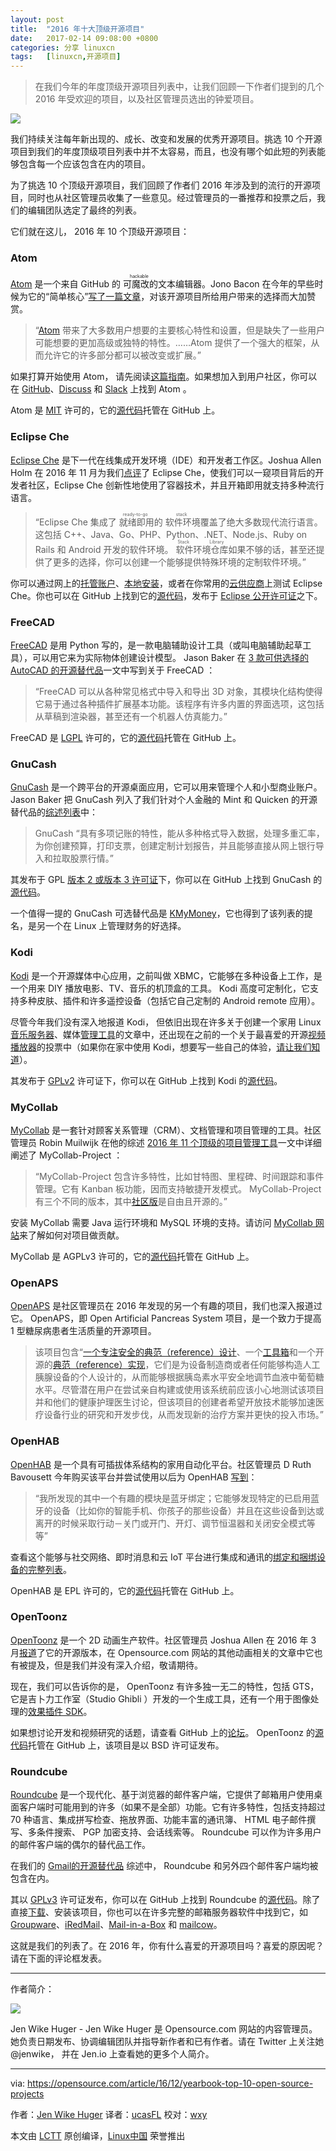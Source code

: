 ```yaml
---
layout: post
title:	"2016 年十大顶级开源项目"
date:	2017-02-14 09:08:00 +0800 
categories:	分享 linuxcn 
tags:	[linuxcn,开源项目]
---
```




> 
> 在我们今年的年度顶级开源项目列表中，让我们回顾一下作者们提到的几个 2016 年受欢迎的项目，以及社区管理员选出的钟爱项目。
> 
> 
> 


![](/Asserts/Images//attachment/album/201702/14/090743ualxgbsj3g0llhth.jpg)


我们持续关注每年新出现的、成长、改变和发展的优秀开源项目。挑选 10 个开源项目到我们的年度顶级项目列表中并不太容易，而且，也没有哪个如此短的列表能够包含每一个应该包含在内的项目。


为了挑选 10 个顶级开源项目，我们回顾了作者们 2016 年涉及到的流行的开源项目，同时也从社区管理员收集了一些意见。经过管理员的一番推荐和投票之后，我们的编辑团队选定了最终的列表。


它们就在这儿， 2016 年 10 个顶级开源项目：


### Atom


[Atom](https://atom.io/) 是一个来自 GitHub 的<ruby> 可魔改的 <rp>  （ </rp> <rt>  hackable </rt> <rp>  ） </rp></ruby>文本编辑器。Jono Bacon 在今年的早些时候为它的“简单核心”[写了一篇文章](https://opensource.com/life/16/2/culture-pluggable-open-source)，对该开源项目所给用户带来的选择而大加赞赏。



> 
> “[Atom](https://atom.io/) 带来了大多数用户想要的主要核心特性和设置，但是缺失了一些用户可能想要的更加高级或独特的特性。……Atom 提供了一个强大的框架，从而允许它的许多部分都可以被改变或扩展。”
> 
> 
> 


如果打算开始使用 Atom， 请先阅读[这篇指南](https://github.com/atom/atom/blob/master/CONTRIBUTING.md)。如果想加入到用户社区，你可以在 [GitHub](https://github.com/atom/atom)、[Discuss](http://discuss.atom.io/) 和 [Slack](http://atom-slack.herokuapp.com/) 上找到 Atom 。


Atom 是 [MIT](https://raw.githubusercontent.com/atom/atom/master/LICENSE.md) 许可的，它的[源代码](https://github.com/atom/atom)托管在 GitHub 上。


### Eclipse Che


[Eclipse Che](http://www.eclipse.org/che/) 是下一代在线集成开发环境（IDE）和开发者工作区。Joshua Allen Holm 在 2016 年 11 月为我们[点评](/article-8018-1.html)了 Eclipse Che，使我们可以一窥项目背后的开发者社区，Eclipse Che 创新性地使用了容器技术，并且开箱即用就支持多种流行语言。



> 
> “Eclipse Che 集成了<ruby> 就绪即用 <rp>  （ </rp> <rt>  ready-to-go </rt> <rp>  ） </rp></ruby>的<ruby> 软件环境 <rp>  （ </rp> <rt>  stack </rt> <rp>  ） </rp></ruby>覆盖了绝大多数现代流行语言。这包括 C++、Java、Go、PHP、Python、.NET、Node.js、Ruby on Rails 和 Android 开发的软件环境。<ruby> 软件环境仓库 <rp>  （ </rp> <rt>  Stack Library </rt> <rp>  ） </rp></ruby>如果不够的话，甚至还提供了更多的选择，你可以创建一个能够提供特殊环境的定制软件环境。”
> 
> 
> 


你可以通过网上的[托管账户](https://www.eclipse.org/che/getting-started/cloud/)、[本地安装](https://www.eclipse.org/che/getting-started/download/)，或者在你常用的[云供应商](https://bitnami.com/stack/eclipse-che)上测试 Eclipse Che。你也可以在 GitHub 上找到它的[源代码](https://github.com/eclipse/che/)，发布于 [Eclipse 公开许可证](https://github.com/eclipse/che/blob/master/LICENSE)之下。


### FreeCAD


[FreeCAD](http://www.freecadweb.org/) 是用 Python 写的，是一款电脑辅助设计工具（或叫电脑辅助起草工具），可以用它来为实际物体创建设计模型。 Jason Baker 在 [3 款可供选择的 AutoCAD 的开源替代品](https://opensource.com/alternatives/autocad)一文中写到关于 FreeCAD ：



> 
> “FreeCAD 可以从各种常见格式中导入和导出 3D 对象，其模块化结构使得它易于通过各种插件扩展基本功能。该程序有许多内置的界面选项，这包括从草稿到渲染器，甚至还有一个机器人仿真能力。”
> 
> 
> 


FreeCAD 是 [LGPL](https://github.com/FreeCAD/FreeCAD/blob/master/COPYING) 许可的，它的[源代码](https://github.com/FreeCAD/FreeCAD)托管在 GitHub 上。


### GnuCash


[GnuCash](https://www.gnucash.org/) 是一个跨平台的开源桌面应用，它可以用来管理个人和小型商业账户。 Jason Baker 把 GnuCash 列入了我们针对个人金融的 Mint 和 Quicken 的开源替代品的[综述列表](https://opensource.com/life/16/1/3-open-source-personal-finance-tools-linux)中：



> 
> GnuCash “具有多项记账的特性，能从多种格式导入数据，处理多重汇率，为你创建预算，打印支票，创建定制计划报告，并且能够直接从网上银行导入和拉取股票行情。”
> 
> 
> 


其发布于 GPL [版本 2 或版本 3 许可证](https://github.com/Gnucash/gnucash/blob/master/LICENSE)下，你可以在 GitHub 上找到 GnuCash 的[源代码](https://github.com/Gnucash/)。


一个值得一提的 GnuCash 可选替代品是 [KMyMoney](https://kmymoney.org/)，它也得到了该列表的提名，是另一个在 Linux 上管理财务的好选择。


### Kodi


[Kodi](https://kodi.tv/) 是一个开源媒体中心应用，之前叫做 XBMC，它能够在多种设备上工作，是一个用来 DIY 播放电影、TV、音乐的机顶盒的工具。 Kodi 高度可定制化，它支持多种皮肤、插件和许多遥控设备（包括它自己定制的 Android remote 应用）。


尽管今年我们没有深入地报道 Kodi， 但依旧出现在许多关于创建一个家用 Linux [音乐服务器](https://opensource.com/life/16/1/how-set-linux-based-music-server-home)、媒体[管理工具](https://opensource.com/life/16/6/tinymediamanager-catalogs-your-movie-and-tv-files)的文章中，还出现在之前的一个关于最喜爱的开源[视频播放器](https://opensource.com/life/15/11/favorite-open-source-video-player)的投票中（如果你在家中使用 Kodi，想要写一些自己的体验，[请让我们知道](https://opensource.com/how-submit-article)）。


其发布于 [GPLv2](https://github.com/xbmc/xbmc/blob/master/LICENSE.GPL) 许可证下，你可以在 GitHub 上找到 Kodi 的[源代码](https://github.com/xbmc/xbmc)。


### MyCollab


[MyCollab](https://community.mycollab.com/) 是一套针对顾客关系管理（CRM）、文档管理和项目管理的工具。社区管理员 Robin Muilwijk 在他的综述 [2016 年 11 个顶级的项目管理工具](https://opensource.com/business/16/3/top-project-management-tools-2016)一文中详细阐述了 MyCollab-Project ：



> 
> “MyCollab-Project 包含许多特性，比如甘特图、里程碑、时间跟踪和事件管理。它有 Kanban 板功能，因而支持敏捷开发模式。 MyCollab-Project 有三个不同的版本，其中[社区版](https://github.com/MyCollab/mycollab)是自由且开源的。”
> 
> 
> 


安装 MyCollab 需要 Java 运行环境和 MySQL 环境的支持。请访问 [MyCollab 网站](https://community.mycollab.com/docs/developing-mycollab/how-can-i-contribute-to-mycollab/)来了解如何对项目做贡献。


MyCollab 是 AGPLv3 许可的，它的[源代码](https://github.com/MyCollab/mycollab)托管在 GitHub 上。


### OpenAPS


[OpenAPS](https://openaps.org/) 是社区管理员在 2016 年发现的另一个有趣的项目，我们也深入报道过它。 OpenAPS，即 Open Artificial Pancreas System 项目，是一个致力于提高 1 型糖尿病患者生活质量的开源项目。



> 
> 该项目包含“[一个专注安全的典范（reference）设计](https://openaps.org/reference-design)、一个[工具箱](https://github.com/openaps/openaps)和一个开源的[典范（reference）实现](https://github.com/openaps/oref0/)，它们是为设备制造商或者任何能够构造人工胰腺设备的个人设计的，从而能够根据胰岛素水平安全地调节血液中葡萄糖水平。尽管潜在用户在尝试亲自构建或使用该系统前应该小心地测试该项目并和他们的健康护理医生讨论，但该项目的创建者希望开放技术能够加速医疗设备行业的研究和开发步伐，从而发现新的治疗方案并更快的投入市场。”
> 
> 
> 


### OpenHAB


[OpenHAB](http://www.openhab.org/) 是一个具有可插拔体系结构的家用自动化平台。社区管理员 D Ruth Bavousett 今年购买该平台并尝试使用以后为 OpenHAB [写到](https://opensource.com/life/16/4/automating-your-home-openhab)：



> 
> “我所发现的其中一个有趣的模块是蓝牙绑定；它能够发现特定的已启用蓝牙的设备（比如你的智能手机、你孩子的那些设备）并且在这些设备到达或离开的时候采取行动－关门或开门、开灯、调节恒温器和关闭安全模式等等”
> 
> 
> 


查看这个能够与社交网络、即时消息和云 IoT 平台进行集成和通讯的[绑定和捆绑设备的完整列表](http://www.openhab.org/features/supported-technologies.html)。


OpenHAB 是 EPL 许可的，它的[源代码](https://github.com/openhab/openhab)托管在 GitHub 上。


### OpenToonz


[OpenToonz](https://opentoonz.github.io/e/index.html) 是一个 2D 动画生产软件。社区管理员 Joshua Allen 在 2016 年 3 月[报道](https://opensource.com/life/16/3/weekly-news-march-26)了它的开源版本，在 Opensource.com 网站的其他动画相关的文章中它也有被提及，但是我们并没有深入介绍，敬请期待。


现在，我们可以告诉你的是， OpenToonz 有许多独一无二的特性，包括 GTS，它是吉卜力工作室（Studio Ghibli ）开发的一个生成工具，还有一个用于图像处理的[效果插件 SDK](https://github.com/opentoonz/plugin_sdk)。


如果想讨论开发和视频研究的话题，请查看 GitHub 上的[论坛](https://github.com/opentoonz/opentoonz/issues)。 OpenToonz 的[源代码](https://github.com/opentoonz/opentoonz)托管在 GitHub 上，该项目是以 BSD 许可证发布。


### Roundcube


[Roundcube](https://roundcube.net/) 是一个现代化、基于浏览器的邮件客户端，它提供了邮箱用户使用桌面客户端时可能用到的许多（如果不是全部）功能。它有许多特性，包括支持超过 70 种语言、集成拼写检查、拖放界面、功能丰富的通讯簿、 HTML 电子邮件撰写、多条件搜索、 PGP 加密支持、会话线索等。 Roundcube 可以作为许多用户的邮件客户端的偶尔的替代品工作。


在我们的 [Gmail的开源替代品](https://opensource.com/alternatives/gmail) 综述中， Roundcube 和另外四个邮件客户端均被包含在内。


其以 [GPLv3](https://github.com/roundcube/roundcubemail/blob/master/LICENSE) 许可证发布，你可以在 GitHub 上找到 Roundcube 的[源代码](https://github.com/roundcube/roundcubemail)。除了直接[下载](https://roundcube.net/download/)、安装该项目，你也可以在许多完整的邮箱服务器软件中找到它，如 [Groupware](http://kolab.org/)、[iRedMail](http://www.iredmail.org/)、[Mail-in-a-Box](https://mailinabox.email/) 和 [mailcow](https://mailcow.email/)。


这就是我们的列表了。在 2016 年，你有什么喜爱的开源项目吗？喜爱的原因呢？请在下面的评论框发表。




---


作者简介：


![](/Asserts/Images//attachment/album/201702/14/090850q5bl6jg6llgjy56l.png)


Jen Wike Huger - Jen Wike Huger 是 Opensource.com 网站的内容管理员。她负责日期发布、协调编辑团队并指导新作者和已有作者。请在 Twitter 上关注她　@jenwike， 并在 Jen.io 上查看她的更多个人简介。


 




---


via: <https://opensource.com/article/16/12/yearbook-top-10-open-source-projects>


作者：[Jen Wike Huger](https://opensource.com/users/jen-wike) 译者：[ucasFL](https://github.com/ucasFL) 校对：[wxy](https://github.com/wxy)


本文由 [LCTT](https://github.com/LCTT/TranslateProject) 原创编译，[Linux中国](https://linux.cn/) 荣誉推出
